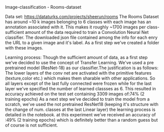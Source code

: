 Image-classification - Rooms-dataset

Data set: 
https://dataturks.com/projects/sheerun/rooms
The Rooms Dataset has around ~10 k images belonging to 6 classes with each image has an annotation associated with it.
This makes it roughly ~1700 images per class-  sufficient amount of the data required to train a Convolution Neural Net 
classifier. 
The downloaded json file contained among the info for each enry the URL to a given image and it's label. As a first step we've created a
folder with these images. 

Learning process:
Though the sufficient amount of data, as a first step we've decided to use the concept of Transfer Learning. We've used a pre
pretrained model (ResNet-18) as our classifier.The justification is as follows: The lower layers of the conv net are activated with 
the primitive features (texture,color etc.) which makes them sharable with other applications. So all layers except of the last fully 
connected were frozen while for the last layer we've specified the number of learned classses as 6.
This resulted in accuracy achieved on the test set containing 3309 images of:74% (2 training epochs)
As a next step we've decided to train the model from a scratch, we've used the not pretrained ResNet18 (keeping it's structure with the 
change of  num. classes at the last Linear layer) the learning process is detailed in the notebook. 
at this experiment we've received an accuracy of :49% (2 training epochs) which is definitely better than a random guess but of course 
is not sufficient.



